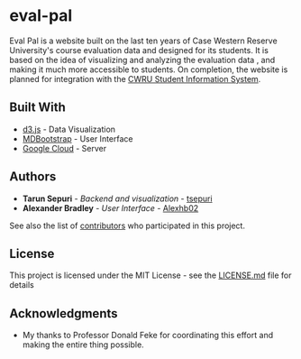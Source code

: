 # eval-pal

Eval Pal is a website built on the last ten years of Case Western Reserve University's course evaluation data and designed for its students. It is based on the idea of visualizing and analyzing the evaluation data , and making it much more accessible to students. On completion, the website is planned for integration with the [CWRU Student Information System](sis.case.edu).


## Built With

* [d3.js](https://d3js.org/) - Data Visualization 
* [MDBootstrap](https://mdbootstrap.com/) - User Interface
* [Google Cloud](https://cloud.google.com) - Server

## Authors

* **Tarun Sepuri** - *Backend and visualization* - [tsepuri](https://github.com/tsepuri)
* **Alexander Bradley** - *User Interface* - [Alexhb02](https://github.com/Alexhb02)

See also the list of [contributors](https://github.com/your/project/contributors) who participated in this project.

## License

This project is licensed under the MIT License - see the [LICENSE.md](LICENSE.md) file for details

## Acknowledgments

* My thanks to Professor Donald Feke for coordinating this effort and making the entire thing possible.
